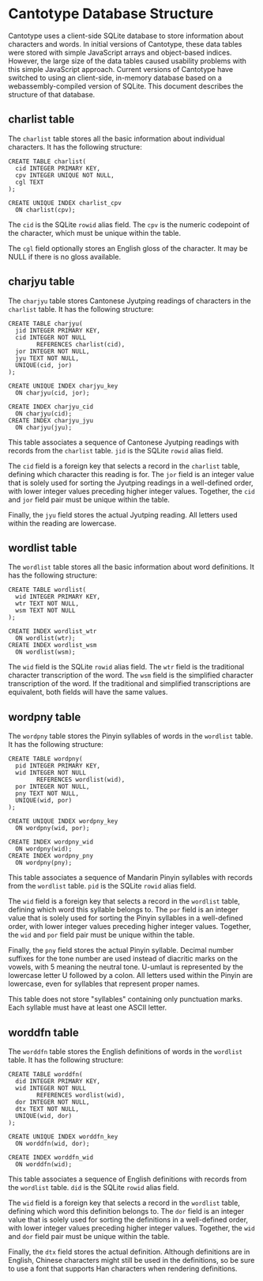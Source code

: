 # Cantotype Database Structure

Cantotype uses a client-side SQLite database to store information about characters and words.  In initial versions of Cantotype, these data tables were stored with simple JavaScript arrays and object-based indices.  However, the large size of the data tables caused usability problems with this simple JavaScript approach.  Current versions of Cantotype have switched to using an client-side, in-memory database based on a webassembly-compiled version of SQLite.  This document describes the structure of that database.

## charlist table

The `charlist` table stores all the basic information about individual characters.  It has the following structure:

    CREATE TABLE charlist(
      cid INTEGER PRIMARY KEY,
      cpv INTEGER UNIQUE NOT NULL,
      cgl TEXT
    );

    CREATE UNIQUE INDEX charlist_cpv
      ON charlist(cpv);

The `cid` is the SQLite `rowid` alias field.  The `cpv` is the numeric codepoint of the character, which must be unique within the table.

The `cgl` field optionally stores an English gloss of the character.  It may be NULL if there is no gloss available.

## charjyu table

The `charjyu` table stores Cantonese Jyutping readings of characters in the `charlist` table.  It has the following structure:

    CREATE TABLE charjyu(
      jid INTEGER PRIMARY KEY,
      cid INTEGER NOT NULL
            REFERENCES charlist(cid),
      jor INTEGER NOT NULL,
      jyu TEXT NOT NULL,
      UNIQUE(cid, jor)
    );

    CREATE UNIQUE INDEX charjyu_key
      ON charjyu(cid, jor);

    CREATE INDEX charjyu_cid
      ON charjyu(cid);
    CREATE INDEX charjyu_jyu
      ON charjyu(jyu);

This table associates a sequence of Cantonese Jyutping readings with records from the `charlist` table.  `jid` is the SQLite `rowid` alias field.

The `cid` field is a foreign key that selects a record in the `charlist` table, defining which character this reading is for.  The `jor` field is an integer value that is solely used for sorting the Jyutping readings in a well-defined order, with lower integer values preceding higher integer values.  Together, the `cid` and `jor` field pair must be unique within the table.

Finally, the `jyu` field stores the actual Jyutping reading.  All letters used within the reading are lowercase.

## wordlist table

The `wordlist` table stores all the basic information about word definitions.  It has the following structure:

    CREATE TABLE wordlist(
      wid INTEGER PRIMARY KEY,
      wtr TEXT NOT NULL,
      wsm TEXT NOT NULL
    );

    CREATE INDEX wordlist_wtr
      ON wordlist(wtr);
    CREATE INDEX wordlist_wsm
      ON wordlist(wsm);

The `wid` field is the SQLite `rowid` alias field.  The `wtr` field is the traditional character transcription of the word.  The `wsm` field is the simplified character transcription of the word.  If the traditional and simplified transcriptions are equivalent, both fields will have the same values.

## wordpny table

The `wordpny` table stores the Pinyin syllables of words in the `wordlist` table.  It has the following structure:

    CREATE TABLE wordpny(
      pid INTEGER PRIMARY KEY,
      wid INTEGER NOT NULL
            REFERENCES wordlist(wid),
      por INTEGER NOT NULL,
      pny TEXT NOT NULL,
      UNIQUE(wid, por)
    );

    CREATE UNIQUE INDEX wordpny_key
      ON wordpny(wid, por);

    CREATE INDEX wordpny_wid
      ON wordpny(wid);
    CREATE INDEX wordpny_pny
      ON wordpny(pny);

This table associates a sequence of Mandarin Pinyin syllables with records from the `wordlist` table.  `pid` is the SQLite `rowid` alias field.

The `wid` field is a foreign key that selects a record in the `wordlist` table, defining which word this syllable belongs to.  The `por` field is an integer value that is solely used for sorting the Pinyin syllables in a well-defined order, with lower integer values preceding higher integer values.  Together, the `wid` and `por` field pair must be unique within the table.

Finally, the `pny` field stores the actual Pinyin syllable.  Decimal number suffixes for the tone number are used instead of diacritic marks on the vowels, with 5 meaning the neutral tone.  U-umlaut is represented by the lowercase letter U followed by a colon.  All letters used within the Pinyin are lowercase, even for syllables that represent proper names.

This table does not store "syllables" containing only punctuation marks.  Each syllable must have at least one ASCII letter.

## worddfn table

The `worddfn` table stores the English definitions of words in the `wordlist` table.  It has the following structure:

    CREATE TABLE worddfn(
      did INTEGER PRIMARY KEY,
      wid INTEGER NOT NULL
            REFERENCES wordlist(wid),
      dor INTEGER NOT NULL,
      dtx TEXT NOT NULL,
      UNIQUE(wid, dor)
    );

    CREATE UNIQUE INDEX worddfn_key
      ON worddfn(wid, dor);

    CREATE INDEX worddfn_wid
      ON worddfn(wid);

This table associates a sequence of English definitions with records from the `wordlist` table.  `did` is the SQLite `rowid` alias field.

The `wid` field is a foreign key that selects a record in the `wordlist` table, defining which word this definition belongs to.  The `dor` field is an integer value that is solely used for sorting the definitions in a well-defined order, with lower integer values preceding higher integer values.  Together, the `wid` and `dor` field pair must be unique within the table.

Finally, the `dtx` field stores the actual definition.  Although definitions are in English, Chinese characters might still be used in the definitions, so be sure to use a font that supports Han characters when rendering definitions.
